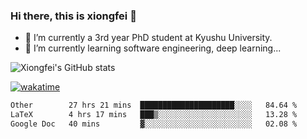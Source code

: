 ### Hi there, this is xiongfei 👋


- 🔭 I’m currently a 3rd year PhD student at Kyushu University.
- 🌱 I’m currently learning software engineering, deep learning...

<!--
**X1on9f31/X1on9f31** is a ✨ _special_ ✨ repository because its `README.md` (this file) appears on your GitHub profile.
Here are some ideas to get you started:
-->

![Xiongfei's GitHub stats](https://github-readme-stats.vercel.app/api?username=X1on9f31)


[![wakatime](https://wakatime.com/badge/user/9e8d5516-d162-43e7-9563-87295d455a71.svg)](https://wakatime.com/@9e8d5516-d162-43e7-9563-87295d455a71)

<!--START_SECTION:waka-->

```txt
Other        27 hrs 21 mins  █████████████████████░░░░   84.64 %
LaTeX        4 hrs 17 mins   ███▒░░░░░░░░░░░░░░░░░░░░░   13.28 %
Google Doc   40 mins         ▓░░░░░░░░░░░░░░░░░░░░░░░░   02.08 %
```

<!--END_SECTION:waka-->

